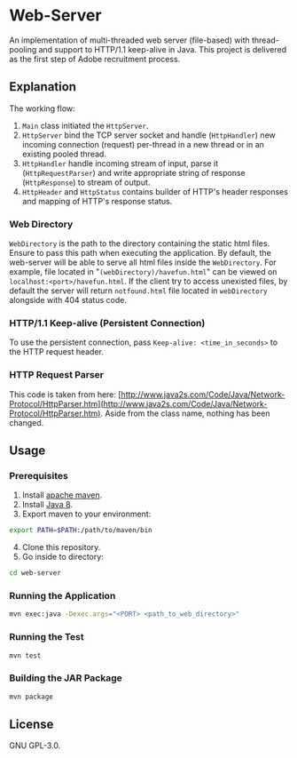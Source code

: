 # Web-Server
An implementation of multi-threaded web server (file-based) with thread-pooling and support to HTTP/1.1 keep-alive in Java. This project is delivered as the first step of Adobe recruitment process.

## Explanation
The working flow:
1. `Main` class initiated the `HttpServer`.
2. `HttpServer` bind the TCP server socket and handle (`HttpHandler`) new incoming connection (request) per-thread in a new thread or in an existing pooled thread.
3. `HttpHandler` handle incoming stream of input, parse it (`HttpRequestParser`) and write appropriate string of response (`HttpResponse`) to stream of output.
4. `HttpHeader` and `HttpStatus` contains builder of HTTP's header responses and mapping of HTTP's response status.

### Web Directory
`WebDirectory` is the path to the directory containing the static html files. Ensure to pass this path when executing the application. By default, the web-server will be able to serve all html files inside the `WebDirectory`. For example, file located in "`(webDirectory)/havefun.html`" can be viewed on `localhost:<port>/havefun.html`. If the client try to access unexisted files, by default the server will return `notfound.html` file located in `webDirectory` alongside with 404 status code.

### HTTP/1.1 Keep-alive (Persistent Connection)
To use the persistent connection, pass `Keep-alive: <time_in_seconds>` to the HTTP request header.

### HTTP Request Parser
This code is taken from here: [http://www.java2s.com/Code/Java/Network-Protocol/HttpParser.htm](http://www.java2s.com/Code/Java/Network-Protocol/HttpParser.htm). Aside from the class name, nothing has been changed.

## Usage

### Prerequisites
1. Install [apache maven](https://maven.apache.org/).
2. Install [Java 8](https://java.com/en/download/).
3. Export maven to your environment:
```bash
export PATH=$PATH:/path/to/maven/bin
```
4. Clone this repository.
5. Go inside to directory:
```bash
cd web-server
```

### Running the Application
```bash
mvn exec:java -Dexec.args="<PORT> <path_to_web_directory>"
```

### Running the Test
```bash
mvn test
```

### Building the JAR Package
```bash
mvn package
```

## License
GNU GPL-3.0.
